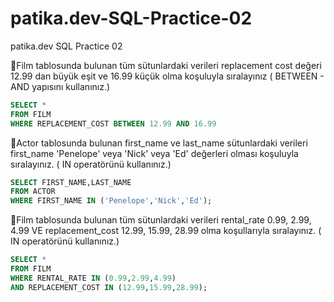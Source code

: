 # patika.dev-SQL-Practice-02
patika.dev SQL Practice 02

🔸Film tablosunda bulunan tüm sütunlardaki verileri replacement cost değeri 12.99 dan büyük eşit ve 16.99 küçük olma koşuluyla sıralayınız ( BETWEEN - AND yapısını kullanınız.)

``` sql
SELECT *
FROM FILM
WHERE REPLACEMENT_COST BETWEEN 12.99 AND 16.99

```
🔸Actor tablosunda bulunan first_name ve last_name sütunlardaki verileri first_name 'Penelope' veya 'Nick' veya 'Ed' değerleri olması koşuluyla sıralayınız. ( IN operatörünü kullanınız.)

``` sql
SELECT FIRST_NAME,LAST_NAME
FROM ACTOR
WHERE FIRST_NAME IN ('Penelope','Nick','Ed');

```

🔸Film tablosunda bulunan tüm sütunlardaki verileri rental_rate 0.99, 2.99, 4.99 VE replacement_cost 12.99, 15.99, 28.99 olma koşullarıyla sıralayınız. ( IN operatörünü kullanınız.)

``` sql
SELECT *
FROM FILM
WHERE RENTAL_RATE IN (0.99,2.99,4.99) 
AND REPLACEMENT_COST IN (12.99,15.99,28.99);

```
